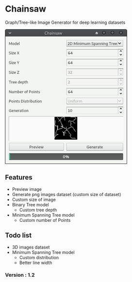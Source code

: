 # Chainsaw
Graph/Tree-like Image Generator for deep learning datasets

![Chainsaw user interface](images/chainsaw_ui_4.png)

## Features
* Preview image
* Generate png images dataset (custom size of dataset)
* Custom size of image
* Binary Tree model
  * Custom tree depth
* Minimum Spanning Tree model
  * Custom number of Points
  
## Todo list
* 3D images dataset
* Minimum Spanning Tree model
  * Custom distribution
  * Better line width

### Version : 1.2